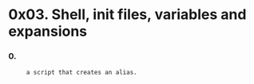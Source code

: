 # 0x03. Shell, init files, variables and expansions  
### 0. <o>  
         a script that creates an alias.
